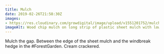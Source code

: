 ```yaml
---
title: Mulch
date: 2019-02-26T21:58:30Z
images: 
- https://res.cloudinary.com/growdigital/image/upload/v1551201752/mulchstrip-88F783B1.jpg
imageAlt: Wood chip mulch on long strip of plastic sheet mulch with low sun
---
```


Mulch the gap. Between the edge of the sheet mulch and the windbreak hedge in the #ForestGarden. Cream crackered.
